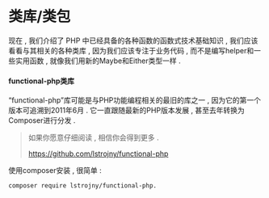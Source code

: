 # 类库/类包

现在 , 我们介绍了 PHP 中已经具备的各种函数的函数式技术基础知识 , 我们应该看看与其相关的各种类库 , 因为我们应该专注于业务代码 , 而不是编写helper和一些实用函数 , 就像我们用新的Maybe和Either类型一样 . 

#### functional-php类库

“functional-php”库可能是与PHP功能编程相关的最旧的库之一 , 因为它的第一个版本可追溯到2011年6月 . 它一直跟随最新的PHP版本发展 , 甚至去年转换为Composer进行分发 . 

> 如果你愿意仔细阅读 , 相信你会得到更多 . 
>
> https://github.com/lstrojny/functional-php

使用composer安装 , 很简单 : 

```
composer require lstrojny/functional-php.
```



